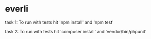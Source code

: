 # everli

task 1: To run with tests hit 'npm install' and 'npm test'

task 2: To run with tests hit 'composer install' and 'vendor/bin/phpunit'
